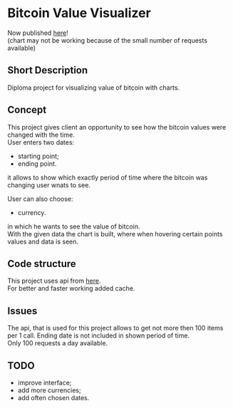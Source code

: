 # Bitcoin Value Visualizer
Now published [here](https://bitcoin-value-vizualizer.herokuapp.com/)!  
(chart may not be working because of the small number of requests available)

## Short Description
Diploma project for visualizing value of bitcoin with charts.

## Concept 
This project gives client an opportunity to see how the bitcoin values were changed with the time.  
User enters two dates:  
* starting point;
* ending point.  

it allows to show which exactly period of time where the bitcoin was changing user wnats to see.  

User can also choose:  
* currency.  

in which he wants to see the value of bitcoin.  
With the given data the chart is built, where when hovering certain points values and data is seen.

## Code structure
This project uses api from [here](https://www.coinapi.io/).  
For better and faster working added cache.

## Issues
The api, that is used for this project allows to get not more then 100 items per 1 call.
Ending date is not included in shown period of time.  
Only 100 requests a day available.

## TODO
* improve interface;  
* add more currencies;  
* add often chosen dates.
